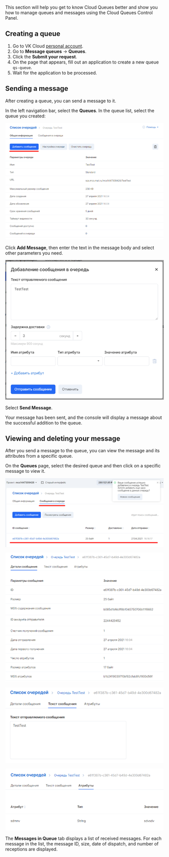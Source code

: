 This section will help you get to know Cloud Queues better and show you how to manage queues and messages using the Cloud Queues Control Panel.

## Creating a queue

1. Go to VK Cloud [personal account](https://mcs.mail.ru/app/en).
1. Go to **Message queues** → **Queues**.
1. Click the **Submit your request**.
1. On the page that appears, fill out an application to create a new queue `qs-queue`.
1. Wait for the application to be processed.

## Sending a message

After creating a queue, you can send a message to it.

In the left navigation bar, select the **Queues**. In the queue list, select the queue you created:

![](./assets/helpjuice_production-2fuploads-2fupload-2fimage-2f7055-2fdirect-2f1619529227308-1619529227308.png)

Click **Add Message**, then enter the text in the message body and select other parameters you need.

![](./assets/helpjuice_production-2fuploads-2fupload-2fimage-2f7055-2fdirect-2f1619529310155-1619529310155.png)

Select **Send Message**.

Your message has been sent, and the console will display a message about the successful addition to the queue.

## Viewing and deleting your message

After you send a message to the queue, you can view the message and its attributes from a specific queue.

On the **Queues** page, select the desired queue and then click on a specific message to view it.

![](./assets/helpjuice_production-2fuploads-2fupload-2fimage-2f7055-2fdirect-2f1619529450805-1619529450805.png)

![](./assets/helpjuice_production-2fuploads-2fupload-2fimage-2f7055-2fdirect-2f1619529491828-1619529491828.png)

![](./assets/helpjuice_production-2fuploads-2fupload-2fimage-2f7055-2fdirect-2f1619529516071-1619529516071.png)

![](./assets/helpjuice_production-2fuploads-2fupload-2fimage-2f7055-2fdirect-2f1619529560966-1619529560966.png)

The **Messages in Queue** tab displays a list of received messages. For each message in the list, the message ID, size, date of dispatch, and number of receptions are displayed.
